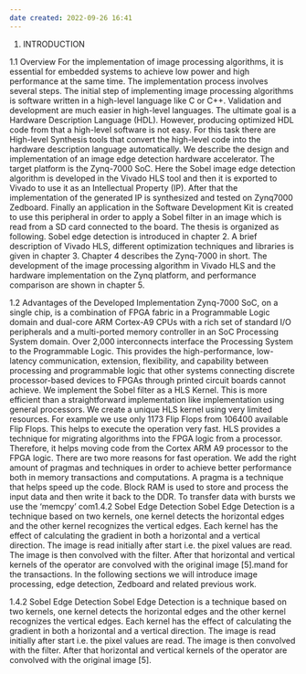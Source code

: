 ```yaml
---
date created: 2022-09-26 16:41
---
```


1. INTRODUCTION

1.1 Overview
For the implementation of image processing algorithms, it is essential for embedded systems to achieve low power and high performance at the same time. The implementation process involves several steps. The initial step of implementing image processing algorithms is software written in
a high-level language like C or C++. Validation and development are much easier in high-level
languages. The ultimate goal is a Hardware Description Language (HDL). However, producing
optimized HDL code from that a high-level software is not easy. For this task there are High-level
Synthesis tools that convert the high-level code into the hardware description language
automatically.
We describe the design and implementation of an image edge detection hardware accelerator. The
target platform is the Zynq-7000 SoC. Here the Sobel image edge detection algorithm is developed
in the Vivado HLS tool and then it is exported to Vivado to use it as an Intellectual Property (IP).
After that the implementation of the generated IP is synthesized and tested on Zynq7000 Zedboard.
Finally an application in the Software Development Kit is created to use this peripheral in order to
apply a Sobel filter in an image which is read from a SD card connected to the board.
The thesis is organized as following. Sobel edge detection is introduced in chapter 2. A brief
description of Vivado HLS, different optimization techniques and libraries is given in chapter 3.
Chapter 4 describes the Zynq-7000 in short. The development of the image processing algorithm
in Vivado HLS and the hardware implementation on the Zynq platform, and performance
comparison are shown in chapter 5.

1.2 Advantages of the Developed Implementation
Zynq-7000 SoC, on a single chip, is a combination of FPGA fabric in a Programmable Logic
domain and dual-core ARM Cortex-A9 CPUs with a rich set of standard I/O peripherals and a
multi-ported memory controller in an SoC Processing System domain. Over 2,000 interconnects
interface the Processing System to the Programmable Logic. This provides the high-performance,
low-latency communication, extension, flexibility, and capability between processing and
programmable logic that other systems connecting discrete processor-based devices to FPGAs
through printed circuit boards cannot achieve.
We implement the Sobel filter as a HLS Kernel. This is more efficient than a straightforward
implementation like implementation using general processors. We create a unique HLS kernel
using very limited resources. For example we use only 1173 Flip Flops from 106400 available Flip
Flops. This helps to execute the operation very fast. HLS provides a technique for migrating
algorithms into the FPGA logic from a processor. Therefore, it helps moving code from the Cortex
ARM A9 processor to the FPGA logic.
There are two more reasons for fast operation. We add the right amount of pragmas and techniques
in order to achieve better performance both in memory transactions and computations. A pragma
is a technique that helps speed up the code. Block RAM is used to store and process the input data
and then write it back to the DDR. To transfer data with bursts we use the ‘memcpy’ com1.4.2 Sobel Edge Detection
Sobel Edge Detection is a technique based on two kernels, one kernel detects the horizontal edges
and the other kernel recognizes the vertical edges. Each kernel has the effect of calculating the
gradient in both a horizontal and a vertical direction. The image is read initially after start i.e. the
pixel values are read. The image is then convolved with the filter. After that horizontal and vertical
kernels of the operator are convolved with the original image [5].mand for
the transactions.
In the following sections we will introduce image processing, edge detection, Zedboard and related
previous work.

1.4.2 Sobel Edge Detection
Sobel Edge Detection is a technique based on two kernels, one kernel detects the horizontal edges
and the other kernel recognizes the vertical edges. Each kernel has the effect of calculating the
gradient in both a horizontal and a vertical direction. The image is read initially after start i.e. the
pixel values are read. The image is then convolved with the filter. After that horizontal and vertical
kernels of the operator are convolved with the original image [5].